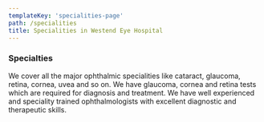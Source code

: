 ```yaml
---
templateKey: 'specialities-page'
path: /specialities
title: Specialities in Westend Eye Hospital
---
```


### Specialties
We cover all the major ophthalmic specialities like cataract, glaucoma, retina, cornea, uvea and so on. We have glaucoma, cornea and retina tests which are required for diagnosis and treatment.
We have well experienced and speciality trained ophthalmologists with excellent diagnostic and therapeutic skills.
